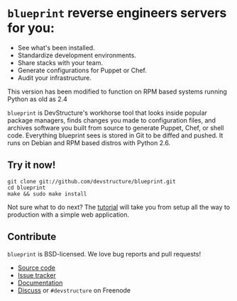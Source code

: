 # `blueprint` reverse engineers servers for you:

* See what's been installed.
* Standardize development environments.
* Share stacks with your team.
* Generate configurations for Puppet or Chef.
* Audit your infrastructure.

This version has been modified to function on RPM based systems running Python as old as 2.4

`blueprint` is DevStructure's workhorse tool that looks inside popular package managers, finds changes you made to configuration files, and archives software you built from source to generate Puppet, Chef, or shell code.  Everything blueprint sees is stored in Git to be diffed and pushed.  It runs on Debian and RPM based distros with Python 2.6.

## Try it now!

	git clone git://github.com/devstructure/blueprint.git
	cd blueprint
	make && sudo make install

Not sure what to do next?  The [tutorial](http://devstructure.com/tutorial.html) will take you from setup all the way to production with a simple web application.

## Contribute

`blueprint` is BSD-licensed.  We love bug reports and pull requests!

* [Source code](https://github.com/devstructure/blueprint)
* [Issue tracker](https://github.com/devstructure/blueprint/issues)
* [Documentation](http://devstructure.github.com/blueprint/)
* [Discuss](https://groups.google.com/forum/#!forum/blueprint-users) or `#devstructure` on Freenode
